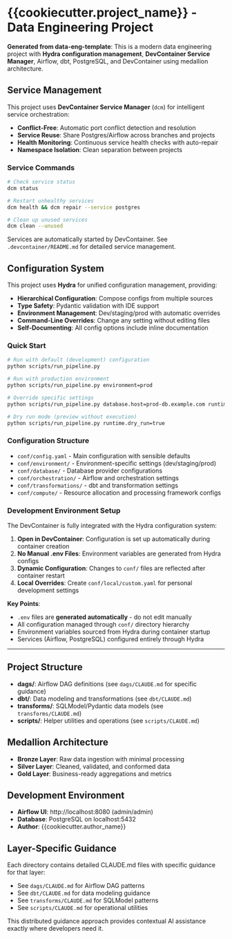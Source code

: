 # {{cookiecutter.project_name}} - Data Engineering Project

**Generated from data-eng-template**: This is a modern data engineering project with **Hydra configuration management**, **DevContainer Service Manager**, Airflow, dbt, PostgreSQL, and DevContainer using medallion architecture.

## Service Management

This project uses **DevContainer Service Manager** (`dcm`) for intelligent service orchestration:

- **Conflict-Free**: Automatic port conflict detection and resolution
- **Service Reuse**: Share Postgres/Airflow across branches and projects  
- **Health Monitoring**: Continuous service health checks with auto-repair
- **Namespace Isolation**: Clean separation between projects

### Service Commands

```bash
# Check service status
dcm status

# Restart unhealthy services
dcm health && dcm repair --service postgres

# Clean up unused services
dcm clean --unused
```

Services are automatically started by DevContainer. See `.devcontainer/README.md` for detailed service management.

## Configuration System

This project uses **Hydra** for unified configuration management, providing:

- **Hierarchical Configuration**: Compose configs from multiple sources
- **Type Safety**: Pydantic validation with IDE support  
- **Environment Management**: Dev/staging/prod with automatic overrides
- **Command-Line Overrides**: Change any setting without editing files
- **Self-Documenting**: All config options include inline documentation

### Quick Start

```bash
# Run with default (development) configuration
python scripts/run_pipeline.py

# Run with production environment
python scripts/run_pipeline.py environment=prod

# Override specific settings
python scripts/run_pipeline.py database.host=prod-db.example.com runtime.parallel_jobs=8

# Dry run mode (preview without execution)
python scripts/run_pipeline.py runtime.dry_run=true
```

### Configuration Structure

- `conf/config.yaml` - Main configuration with sensible defaults
- `conf/environment/` - Environment-specific settings (dev/staging/prod)
- `conf/database/` - Database provider configurations
- `conf/orchestration/` - Airflow and orchestration settings
- `conf/transformations/` - dbt and transformation settings
- `conf/compute/` - Resource allocation and processing framework configs

### Development Environment Setup

The DevContainer is fully integrated with the Hydra configuration system:

1. **Open in DevContainer**: Configuration is set up automatically during container creation
2. **No Manual .env Files**: Environment variables are generated from Hydra configs
3. **Dynamic Configuration**: Changes to `conf/` files are reflected after container restart
4. **Local Overrides**: Create `conf/local/custom.yaml` for personal development settings

**Key Points**:
- `.env` files are **generated automatically** - do not edit manually
- All configuration managed through `conf/` directory hierarchy  
- Environment variables sourced from Hydra during container startup
- Services (Airflow, PostgreSQL) configured entirely through Hydra

---

## Project Structure

- **dags/**: Airflow DAG definitions (see `dags/CLAUDE.md` for specific guidance)
- **dbt/**: Data modeling and transformations (see `dbt/CLAUDE.md`)  
- **transforms/**: SQLModel/Pydantic data models (see `transforms/CLAUDE.md`)
- **scripts/**: Helper utilities and operations (see `scripts/CLAUDE.md`)

## Medallion Architecture

- **Bronze Layer**: Raw data ingestion with minimal processing
- **Silver Layer**: Cleaned, validated, and conformed data  
- **Gold Layer**: Business-ready aggregations and metrics

## Development Environment

- **Airflow UI**: http://localhost:8080 (admin/admin)
- **Database**: PostgreSQL on localhost:5432
- **Author**: {{cookiecutter.author_name}}

## Layer-Specific Guidance

Each directory contains detailed CLAUDE.md files with specific guidance for that layer:

- See `dags/CLAUDE.md` for Airflow DAG patterns
- See `dbt/CLAUDE.md` for data modeling guidance
- See `transforms/CLAUDE.md` for SQLModel patterns
- See `scripts/CLAUDE.md` for operational utilities

This distributed guidance approach provides contextual AI assistance exactly where developers need it.